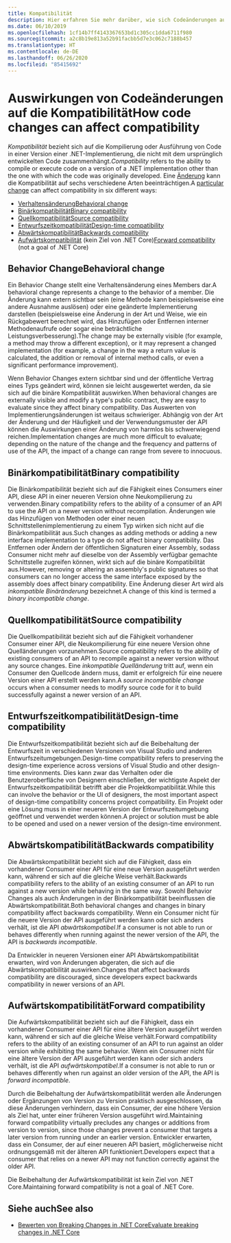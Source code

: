 ```yaml
---
title: Kompatibilität
description: Hier erfahren Sie mehr darüber, wie sich Codeänderungen auf die Kompatibilität in .NET auswirken können.
ms.date: 06/10/2019
ms.openlocfilehash: 1cf14b7ff4143367653bd1c305cc1dda6711f980
ms.sourcegitcommit: a2c8b19e813a52b91facbb5d7e3c062c7188b457
ms.translationtype: HT
ms.contentlocale: de-DE
ms.lasthandoff: 06/26/2020
ms.locfileid: "85415692"
---
```

# <a name="how-code-changes-can-affect-compatibility"></a><span data-ttu-id="b18f5-103">Auswirkungen von Codeänderungen auf die Kompatibilität</span><span class="sxs-lookup"><span data-stu-id="b18f5-103">How code changes can affect compatibility</span></span>

<span data-ttu-id="b18f5-104">*Kompatibilität* bezieht sich auf die Kompilierung oder Ausführung von Code in einer Version einer .NET-Implementierung, die nicht mit dem ursprünglich entwickelten Code zusammenhängt.</span><span class="sxs-lookup"><span data-stu-id="b18f5-104">*Compatibility* refers to the ability to compile or execute code on a version of a .NET implementation other than the one with which the code was originally developed.</span></span> <span data-ttu-id="b18f5-105">Eine [Änderung](index.md) kann die Kompatibilität auf sechs verschiedene Arten beeinträchtigen.</span><span class="sxs-lookup"><span data-stu-id="b18f5-105">A [particular change](index.md) can affect compatibility in six different ways:</span></span>

- [<span data-ttu-id="b18f5-106">Verhaltensänderung</span><span class="sxs-lookup"><span data-stu-id="b18f5-106">Behavioral change</span></span>](#behavioral-change)
- [<span data-ttu-id="b18f5-107">Binärkompatibilität</span><span class="sxs-lookup"><span data-stu-id="b18f5-107">Binary compatibility</span></span>](#binary-compatibility)
- [<span data-ttu-id="b18f5-108">Quellkompatibilität</span><span class="sxs-lookup"><span data-stu-id="b18f5-108">Source compatibility</span></span>](#source-compatibility)
- [<span data-ttu-id="b18f5-109">Entwurfszeitkompatibilität</span><span class="sxs-lookup"><span data-stu-id="b18f5-109">Design-time compatibility</span></span>](#design-time-compatibility)
- [<span data-ttu-id="b18f5-110">Abwärtskompatibilität</span><span class="sxs-lookup"><span data-stu-id="b18f5-110">Backwards compatibility</span></span>](#backwards-compatibility)
- <span data-ttu-id="b18f5-111">[Aufwärtskompatibilität](#forward-compatibility) (kein Ziel von .NET Core)</span><span class="sxs-lookup"><span data-stu-id="b18f5-111">[Forward compatibility](#forward-compatibility) (not a goal of .NET Core)</span></span>

## <a name="behavioral-change"></a><span data-ttu-id="b18f5-112">Behavior Change</span><span class="sxs-lookup"><span data-stu-id="b18f5-112">Behavioral change</span></span>

<span data-ttu-id="b18f5-113">Ein Behavior Change stellt eine Verhaltensänderung eines Members dar.</span><span class="sxs-lookup"><span data-stu-id="b18f5-113">A behavioral change represents a change to the behavior of a member.</span></span> <span data-ttu-id="b18f5-114">Die Änderung kann extern sichtbar sein (eine Methode kann beispielsweise eine andere Ausnahme auslösen) oder eine geänderte Implementierung darstellen (beispielsweise eine Änderung in der Art und Weise, wie ein Rückgabewert berechnet wird, das Hinzufügen oder Entfernen interner Methodenaufrufe oder sogar eine beträchtliche Leistungsverbesserung).</span><span class="sxs-lookup"><span data-stu-id="b18f5-114">The change may be externally visible (for example, a method may throw a different exception), or it may represent a changed implementation (for example, a change in the way a return value is calculated, the addition or removal of internal method calls, or even a significant performance improvement).</span></span>

<span data-ttu-id="b18f5-115">Wenn Behavior Changes extern sichtbar sind und der öffentliche Vertrag eines Typs geändert wird, können sie leicht ausgewertet werden, da sie sich auf die binäre Kompatibilität auswirken.</span><span class="sxs-lookup"><span data-stu-id="b18f5-115">When behavioral changes are externally visible and modify a type's public contract, they are easy to evaluate since they affect binary compatibility.</span></span> <span data-ttu-id="b18f5-116">Das Auswerten von Implementierungsänderungen ist weitaus schwieriger. Abhängig von der Art der Änderung und der Häufigkeit und der Verwendungsmuster der API können die Auswirkungen einer Änderung von harmlos bis schwerwiegend reichen.</span><span class="sxs-lookup"><span data-stu-id="b18f5-116">Implementation changes are much more difficult to evaluate; depending on the nature of the change and the frequency and patterns of use of the API, the impact of a change can range from severe to innocuous.</span></span>

## <a name="binary-compatibility"></a><span data-ttu-id="b18f5-117">Binärkompatibilität</span><span class="sxs-lookup"><span data-stu-id="b18f5-117">Binary compatibility</span></span>

<span data-ttu-id="b18f5-118">Die Binärkompatibilität bezieht sich auf die Fähigkeit eines Consumers einer API, diese API in einer neueren Version ohne Neukompilierung zu verwenden.</span><span class="sxs-lookup"><span data-stu-id="b18f5-118">Binary compatibility refers to the ability of a consumer of an API to use the API on a newer version without recompilation.</span></span> <span data-ttu-id="b18f5-119">Änderungen wie das Hinzufügen von Methoden oder einer neuen Schnittstellenimplementierung zu einem Typ wirken sich nicht auf die Binärkompatibilität aus.</span><span class="sxs-lookup"><span data-stu-id="b18f5-119">Such changes as adding methods or adding a new interface implementation to a type do not affect binary compatibility.</span></span> <span data-ttu-id="b18f5-120">Das Entfernen oder Ändern der öffentlichen Signaturen einer Assembly, sodass Consumer nicht mehr auf dieselbe von der Assembly verfügbar gemachte Schnittstelle zugreifen können, wirkt sich auf die binäre Kompatibilität aus.</span><span class="sxs-lookup"><span data-stu-id="b18f5-120">However, removing or altering an assembly's public signatures so that consumers can no longer access the same interface exposed by the assembly does affect binary compatibility.</span></span> <span data-ttu-id="b18f5-121">Eine Änderung dieser Art wird als *inkompatible Binäränderung* bezeichnet.</span><span class="sxs-lookup"><span data-stu-id="b18f5-121">A change of this kind is termed a *binary incompatible change*.</span></span>

## <a name="source-compatibility"></a><span data-ttu-id="b18f5-122">Quellkompatibilität</span><span class="sxs-lookup"><span data-stu-id="b18f5-122">Source compatibility</span></span>

<span data-ttu-id="b18f5-123">Die Quellkompatibilität bezieht sich auf die Fähigkeit vorhandener Consumer einer API, die Neukompilierung für eine neuere Version ohne Quelländerungen vorzunehmen.</span><span class="sxs-lookup"><span data-stu-id="b18f5-123">Source compatibility refers to the ability of existing consumers of an API to recompile against a newer version without any source changes.</span></span> <span data-ttu-id="b18f5-124">Eine *inkompatible Quelländerung* tritt auf, wenn ein Consumer den Quellcode ändern muss, damit er erfolgreich für eine neuere Version einer API erstellt werden kann.</span><span class="sxs-lookup"><span data-stu-id="b18f5-124">A *source incompatible change* occurs when a consumer needs to modify source code for it to build successfully against a newer version of an API.</span></span>

## <a name="design-time-compatibility"></a><span data-ttu-id="b18f5-125">Entwurfszeitkompatibilität</span><span class="sxs-lookup"><span data-stu-id="b18f5-125">Design-time compatibility</span></span>

<span data-ttu-id="b18f5-126">Die Entwurfszeitkompatibilität bezieht sich auf die Beibehaltung der Entwurfszeit in verschiedenen Versionen von Visual Studio und anderen Entwurfszeitumgebungen.</span><span class="sxs-lookup"><span data-stu-id="b18f5-126">Design-time compatibility refers to preserving the design-time experience across versions of Visual Studio and other design-time environments.</span></span> <span data-ttu-id="b18f5-127">Dies kann zwar das Verhalten oder die Benutzeroberfläche von Designern einschließen, der wichtigste Aspekt der Entwurfszeitkompatibilität betrifft aber die Projektkompatibilität.</span><span class="sxs-lookup"><span data-stu-id="b18f5-127">While this can involve the behavior or the UI of designers, the most important aspect of design-time compatibility concerns project compatibility.</span></span> <span data-ttu-id="b18f5-128">Ein Projekt oder eine Lösung muss in einer neueren Version der Entwurfszeitumgebung geöffnet und verwendet werden können.</span><span class="sxs-lookup"><span data-stu-id="b18f5-128">A project or solution must be able to be opened and used on a newer version of the design-time environment.</span></span>

## <a name="backwards-compatibility"></a><span data-ttu-id="b18f5-129">Abwärtskompatibilität</span><span class="sxs-lookup"><span data-stu-id="b18f5-129">Backwards compatibility</span></span>

<span data-ttu-id="b18f5-130">Die Abwärtskompatibilität bezieht sich auf die Fähigkeit, dass ein vorhandener Consumer einer API für eine neue Version ausgeführt werden kann, während er sich auf die gleiche Weise verhält.</span><span class="sxs-lookup"><span data-stu-id="b18f5-130">Backwards compatibility refers to the ability of an existing consumer of an API to run against a new version while behaving in the same way.</span></span> <span data-ttu-id="b18f5-131">Sowohl Behavior Changes als auch Änderungen in der Binärkompatibilität beeinflussen die Abwärtskompatibilität.</span><span class="sxs-lookup"><span data-stu-id="b18f5-131">Both behavioral changes and changes in binary compatibility affect backwards compatibility.</span></span> <span data-ttu-id="b18f5-132">Wenn ein Consumer nicht für die neuere Version der API ausgeführt werden kann oder sich anders verhält, ist die API *abwärtskompatibel*.</span><span class="sxs-lookup"><span data-stu-id="b18f5-132">If a consumer is not able to run or behaves differently when running against the newer version of the API, the API is *backwards incompatible*.</span></span>

<span data-ttu-id="b18f5-133">Da Entwickler in neueren Versionen einer API Abwärtskompatibilität erwarten, wird von Änderungen abgeraten, die sich auf die Abwärtskompatibilität auswirken.</span><span class="sxs-lookup"><span data-stu-id="b18f5-133">Changes that affect backwards compatibility are discouraged, since developers expect backwards compatibility in newer versions of an API.</span></span>

## <a name="forward-compatibility"></a><span data-ttu-id="b18f5-134">Aufwärtskompatibilität</span><span class="sxs-lookup"><span data-stu-id="b18f5-134">Forward compatibility</span></span>

<span data-ttu-id="b18f5-135">Die Aufwärtskompatibilität bezieht sich auf die Fähigkeit, dass ein vorhandener Consumer einer API für eine ältere Version ausgeführt werden kann, während er sich auf die gleiche Weise verhält.</span><span class="sxs-lookup"><span data-stu-id="b18f5-135">Forward compatibility refers to the ability of an existing consumer of an API to run against an older version while exhibiting the same behavior.</span></span> <span data-ttu-id="b18f5-136">Wenn ein Consumer nicht für eine ältere Version der API ausgeführt werden kann oder sich anders verhält, ist die API *aufwärtskompatibel*.</span><span class="sxs-lookup"><span data-stu-id="b18f5-136">If a consumer is not able to run or behaves differently when run against an older version of the API, the API is *forward incompatible*.</span></span>

<span data-ttu-id="b18f5-137">Durch die Beibehaltung der Aufwärtskompatibilität werden alle Änderungen oder Ergänzungen von Version zu Version praktisch ausgeschlossen, da diese Änderungen verhindern, dass ein Consumer, der eine höhere Version als Ziel hat, unter einer früheren Version ausgeführt wird.</span><span class="sxs-lookup"><span data-stu-id="b18f5-137">Maintaining forward compatibility virtually precludes any changes or additions from version to version, since those changes prevent a consumer that targets a later version from running under an earlier version.</span></span> <span data-ttu-id="b18f5-138">Entwickler erwarten, dass ein Consumer, der auf einer neueren API basiert, möglicherweise nicht ordnungsgemäß mit der älteren API funktioniert.</span><span class="sxs-lookup"><span data-stu-id="b18f5-138">Developers expect that a consumer that relies on a newer API may not function correctly against the older API.</span></span>

<span data-ttu-id="b18f5-139">Die Beibehaltung der Aufwärtskompatibilität ist kein Ziel von .NET Core.</span><span class="sxs-lookup"><span data-stu-id="b18f5-139">Maintaining forward compatibility is not a goal of .NET Core.</span></span>

## <a name="see-also"></a><span data-ttu-id="b18f5-140">Siehe auch</span><span class="sxs-lookup"><span data-stu-id="b18f5-140">See also</span></span>

- [<span data-ttu-id="b18f5-141">Bewerten von Breaking Changes in .NET Core</span><span class="sxs-lookup"><span data-stu-id="b18f5-141">Evaluate breaking changes in .NET Core</span></span>](index.md)
